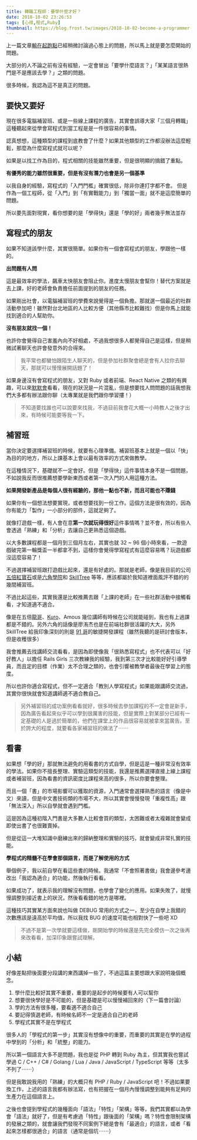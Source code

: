 ```yaml
---
title: 轉職工程師：要學什麼才好？
date: 2018-10-02 23:26:53
tags: [心得,程式,Ruby]
thumbnail: https://blog.frost.tw/images/2018-10-02-become-a-programmer-how-to-start/thumbnail.jpg
---
```


上一篇文章[輸在起跑點](https://blog.frost.tw/posts/2018/09/25/Become-a-programmer-lose-at-the-starting-line/)已經稍微討論過心態上的問題，所以馬上就是要怎麼開始的問題。

大部分的人不論之前有沒有經驗，一定會冒出「要學什麼語言？」「某某語言很熱門是不是應該去學？」之類的問題。

很多時候，我認為這不是真正的問題。

<!-- more -->

## 要快又要好

現在很多電腦補習班、或是一些線上課程的廣告，其實會誤導大家「三個月轉職」這種聽起來從學會寫程式到當工程是是一件很容易的事情。

認真想想，這種類型的課程到底教會了什麼？如果其他類型的工作都沒辦法這麼輕鬆，那麼為什麼寫程式就可以呢？

如果是以找工作為目的，程式相關的技能雖然重要，但是很明顯的搞錯了重點。

**有優秀的能力雖然很重要，但是有沒有潛力也會是另一個基準**

以我自身的經驗，寫程式的「入門門檻」確實很低，除非你連打字都不會。
但是作為一個工程師，從「入門」到「有實戰能力」到「獨當一面」就不是這麼簡單的問題。

所以要先面對現實，看你想要的是「學得快」還是「學的好」兩者幾乎無法並存

## 寫程式的朋友

如果不知道該學什麼，其實很簡單。如果你有一個會寫程式的朋友，學跟他一樣的。

**出問題有人問**

這是最效率的學法，飆車太快朋友會阻止你。進度太慢朋友會幫你！替代方案就是去上課，好的老師會負責擔任前面提到的朋友的任務。

如果剛出社會，以電腦補習班的學費來說覺得是一個負擔。那就選一個最近的社群活動參加吧！雖然對台北地區的人比較方便（其他縣市比較難找）但是你馬上就能找到適合的人幫助你。

**沒有朋友就找一個！**

也許你會覺得自己害羞內向不好相處，不過我想很多人都覺得自己是這樣，但是稍微試著聊天也許會發意外的合得來。

> 我平常也都蠻怕跟陌生人聊天的，但是參加社群聚會總是會有人拉你去聊天，那就可以慢慢展開話題了！

如果身邊沒有會寫程式的朋友，又對 Ruby 或者前端、React Native 之類的有興趣，可以來[默默會](https://www.facebook.com/rubymokumokukai/)看看，現在的狀況是一片混亂，但是想要找人問問題的話我想我們大多都有辦法跟你聊（太專業就是我們跟你學習摟！）

> 不知道要找誰也可以說要來找我，不過目前我會花大概一小時教人之後才出來，有時候可能要等我一下。

## 補習班

當你決定要選擇補習班的時候，就要有心理準備。補習班基本上就是一個以「快」為目的的地方，所以上課基本上會以最有效率的方式來做教學。

在這種情況下，基礎就不一定會好。但是「學得快」這件事情本身不是一個問題，不如說我反而很推薦想要學新東西或者第一次入門的人用這種方法。

**如果開發新產品是每個人很有經驗的，那他一點也不新，而且可能也不賺錢**

如果你有一個想法想要實現，或者想要找到一份工作。這個方法是很有效的，因為你有能力「製作」一小部分的部件，這就足夠了。

就像打遊戲一樣，有人會在意**第一次就玩得很好**這件事情嗎？並不會，所以有些人會透過「熟練」和「分析」去讓自己更熟悉這個遊戲。

以大多數課程都是一個月到三個月左右，其實也就 32 ~ 96 個小時來看，一款遊戲破完第一輪獎盃一半都拿不到，這樣你會覺得學寫程式有這麼容易嗎？玩遊戲都沒這麼容易了！

不過選擇補習班跟打遊戲比起來，還是有好處的。那就是老師，像是我目前的公司[五倍紅寶石](https://5xruby.tw/)或是[六角學院](https://www.hexschool.com/)和 [SkillTree](https://skilltree.my/) 等等，應該都屬於我知道裡面風評不錯的的幾間補習班。

不過比起這些，其實我還是比較推薦去跟「上課的老師」在一些社群活動中接觸看看，才知道適不適合。

像是在五倍[龍哥](https://kaochenlong.com/)、[Kuro](https://kuro.tw/)、Amous 幾位講師有時候在公司就能碰到，我也有上過課都是不錯的。另外六角的話像是廖洧杰也是在前端社群很活躍的大大，另外 SkillTree 給我印象深刻的則是 [91 哥](https://dotblogs.com.tw/hatelove)的敏捷開發課程（雖然我聽的是研討會版本，但是收穫很多）

我會推薦去找講師交流看看，是因為即使像我「很熟悉寫程式」也不代表可以「好好教人」以擔任 Rails Girls 三次教練我的經驗，我到第三次才比較能好好引導學員，而且定的目標（作業）太不合理之類的，也會引響被教學者最後在學習上的態度。

所以也許你適合寫程式，但不一定適合「教別人學寫程式」如果能跟講師交流過，其實你很快就會知道講師適不適合教自己。

> 另外補習班的成功案例看看就好，很多時候去參加課程的不一定會是新手，因為廣告看起來似乎可以學到很厲害的技能，但是實際上對某部分已經有一定基礎的人是過於簡單的，他們在課堂上的作品很容易就被拿來當廣告。至於誇大的程度，就要看各家補習班的做法了⋯⋯

## 看書

如果想「學的好」那就無法避免的用看書的方式自學，但是這是一種非常沒有效率的學法。如果你不擅長整理、實驗這類型的技能，我還是推薦選擇直接上線上課程或者補習班，因為看書的資訊密度比課程來高的很多，所以你要會整理。

而且一個「書」的市場影響可以獲取的資源，入門通常會選擇熟悉的語言（像是中文）來讀，但是中文書技術類的市場不大，所以其實會慢慢發現「重複性高」跟「無法深入」所以自學就會遇到門檻。

這是因為這種初階入門書是大多數人比較會買的類型，太困難或者太複雜就會變成即使出書了也很難賣掉。

但是從這一大堆知識中磨練出來的歸納整理和實驗的技巧，就會變成非常扎實的技能。

**學程式的精髓不在學會那個語言，而是了解使用的方式**

舉個例子，我以前自學在看這些書的時候。我通常「不會照著書做」我會邊參考邊改出「我認為適合」的功能，然後執行看看。

如果成功了，就表示我的理解沒有問題，也學會了變化的應用。如果失敗了，就慢慢調整到接近書上的狀況，然後看看錯的地方是哪裡。

這種技巧其實某方面來說也叫做 DEBUG 常用的方式之一，至少在自學上我錯的次數應該是遠高於平均值，所以我找 BUG 的速度可能也相對快了一些吧 XD

> 不過不是第一次學就要這樣做，剛開始學的時候還是先完全模仿一次之後再來改看看，加深印象跟嘗試理解。

## 小結

好像差點把後面要分段講的東西講掉一些了，不過這篇主要想跟大家說明幾個概念。

1. 學什麼比較好其實不重要，重要的是起步的時候要有人可以幫你
2. 想要很快學好是不可能的，但是基礎是可以慢慢補回來的（下一篇會討論）
3. 學的方法有很多種，要看適不適合自己
4. 要記得慎選老師，有時候名師不一定是適合自己的老師
5. 學程式其實不是在學程式

很多人的「學程式的第一步」其實沒有想像中的重要，而重要的其實是在學的過程中學到的「分析」和「統整」的能力。

所以第一個語言大多不是問題，我也是從 PHP 轉到 Ruby 為主，但其實我也嘗試學過 C / C++ / C# / Golang / Lua / Java / JavaScript / TypeScript 等等（太多不列了⋯⋯）

但是我敢說我用的「熟練」的大概只有 PHP / Ruby / JavaScript 吧！不過如果要換工作，上述的語言我都有辦法寫，也有把握在一個月內慢慢調整到能夠有足夠的生產力在這個語言上。

之後也會提到學程式的幾種面向「語法」「特性」「架構」等等，我們其實都以為學會「語法」就好了，但是有考慮過「特性」跟後面的「架構」嗎？特性會限制架構的發展之類的，就會讓我們發現不同案例下總是會有「最適合」的語言，或者「看起來怎樣都很適合」的語言（通常是個坑⋯⋯）
